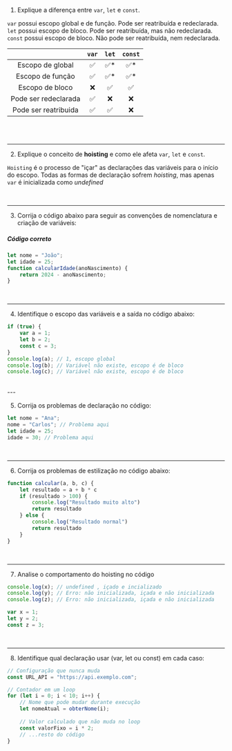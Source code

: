1. Explique a diferença entre `var`, `let` e `const`.

`var` possui escopo global e de função. Pode ser reatribuída e redeclarada.
`let` possui escopo de bloco. Pode ser reatribuída, mas não redeclarada.
`const` possui escopo de bloco. Não pode ser reatribuída, nem redeclarada.

|                      | `var`  | `let`   | `const`  |
| :------------------: | :----: | :-----: | :------: |
|   Escopo de global   |   ✅   |   ✅*  |    ✅*   |
|   Escopo de função   |   ✅   |   ✅*  |    ✅*   |
|   Escopo de bloco    |   ❌   |   ✅   |    ✅    |
| Pode ser redeclarada |   ✅   |   ❌   |    ❌    |
| Pode ser reatribuida |   ✅   |   ✅   |    ❌    |


<br><br>

---

2. Explique o conceito de **hoisting** e como ele afeta `var`, `let` e `const`.

`Hoisting` é o processo de "içar" as declarações das variáveis para o início do escopo. Todas as formas de declaração sofrem *hoisting*, mas apenas `var` é inicializada como *undefined*

<br>

---

3. Corrija o código abaixo para seguir as convenções de nomenclatura e criação de variáveis:

##### Código correto
```javascript
let nome = "João";
let idade = 25;
function calcularIdade(anoNascimento) {
    return 2024 - anoNascimento;
}
```

<br>

---

4. Identifique o escopo das variáveis e a saída no código abaixo:
```javascript
if (true) {
    var a = 1;
    let b = 2;
    const c = 3;
}
console.log(a); // 1, escopo global
console.log(b); // Variável não existe, escopo é de bloco
console.log(c); // Variável não existe, escopo é de bloco
```

<br>
---

5. Corrija os problemas de declaração no código:
```javascript
let nome = "Ana";
nome = "Carlos"; // Problema aqui
let idade = 25;
idade = 30; // Problema aqui
```

<br>

---

6. Corrija os problemas de estilização no código abaixo:
   
```javascript
function calcular(a, b, c) {
    let resultado = a + b * c
    if (resultado > 100) {
        console.log("Resultado muito alto")
        return resultado
    } else {
        console.log("Resultado normal")
        return resultado
    }
}
```

<br>

---

7. Analise o comportamento do hoisting no código
```javascript
console.log(x); // undefined , içado e incializado
console.log(y); // Erro: não inicializada, içada e não inicializada
console.log(z); // Erro: não inicializada, içada e não inicializada

var x = 1;
let y = 2;
const z = 3;
```

<br> 

---

8. Identifique qual declaração usar (var, let ou const) em cada caso:
```javascript
// Configuração que nunca muda
const URL_API = "https://api.exemplo.com";

// Contador em um loop
for (let i = 0; i < 10; i++) {
    // Nome que pode mudar durante execução
    let nomeAtual = obterNome(i);
    
    // Valor calculado que não muda no loop
    const valorFixo = i * 2;
    // ...resto do código
}
```